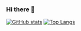 ### Hi there 👋

[![GitHub stats](https://github-readme-stats.vercel.app/api?username=EnderIce2&show_icons=true&theme=radical)](https://github.com/EnderIce2)
[![Top Langs](https://github-readme-stats.vercel.app/api/top-langs/?username=EnderIce2&theme=radical)](https://github.com/EnderIce2)
